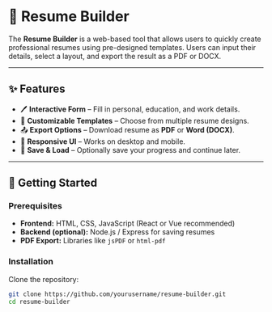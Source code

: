 # 📄 Resume Builder

The **Resume Builder** is a web-based tool that allows users to quickly create professional resumes using pre-designed templates. Users can input their details, select a layout, and export the result as a PDF or DOCX.  

---

## ✨ Features

- 🖊️ **Interactive Form** – Fill in personal, education, and work details.
- 🎨 **Customizable Templates** – Choose from multiple resume designs.
- 📤 **Export Options** – Download resume as **PDF** or **Word (DOCX)**.
- 📱 **Responsive UI** – Works on desktop and mobile.
- 💾 **Save & Load** – Optionally save your progress and continue later.

---

## 🚀 Getting Started

### Prerequisites
- **Frontend:** HTML, CSS, JavaScript (React or Vue recommended)  
- **Backend (optional):** Node.js / Express for saving resumes  
- **PDF Export:** Libraries like `jsPDF` or `html-pdf`  

### Installation
Clone the repository:
```bash
git clone https://github.com/yourusername/resume-builder.git
cd resume-builder

